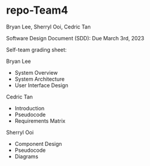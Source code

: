 # repo-Team4
Bryan Lee, Sherryl Ooi, Cedric Tan

Software Design Document (SDD):
Due March 3rd, 2023

Self-team grading sheet:

Bryan Lee
- System Overview
- System Architecture
- User Interface Design

Cedric Tan
- Introduction
- Pseudocode
- Requirements Matrix

Sherryl Ooi
- Component Design
- Pseudocode
- Diagrams
